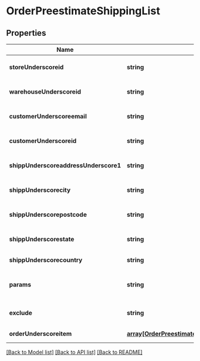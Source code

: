 # OrderPreestimateShippingList

## Properties
Name | Type | Description | Notes
------------ | ------------- | ------------- | -------------
**storeUnderscoreid** | **string** |  | [optional] [default to null]
**warehouseUnderscoreid** | **string** |  | [optional] [default to null]
**customerUnderscoreemail** | **string** |  | [optional] [default to null]
**customerUnderscoreid** | **string** |  | [optional] [default to null]
**shippUnderscoreaddressUnderscore1** | **string** |  | [optional] [default to null]
**shippUnderscorecity** | **string** |  | [optional] [default to null]
**shippUnderscorepostcode** | **string** |  | [optional] [default to null]
**shippUnderscorestate** | **string** |  | [optional] [default to null]
**shippUnderscorecountry** | **string** |  | [default to null]
**params** | **string** |  | [optional] [default to force_all]
**exclude** | **string** |  | [optional] [default to null]
**orderUnderscoreitem** | [**array[OrderPreestimateShippingListOrderItemInner]**](OrderPreestimateShippingListOrderItemInner.md) |  | [default to null]

[[Back to Model list]](../README.md#documentation-for-models) [[Back to API list]](../README.md#documentation-for-api-endpoints) [[Back to README]](../README.md)


